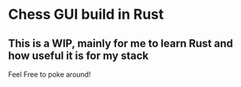 # Chess GUI build in Rust
## This is a WIP, mainly for me to learn Rust and how useful it is for my stack

Feel Free to poke around!
